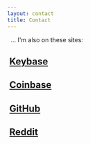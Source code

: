 ```yaml
---
layout: contact
title: Contact
---
```

&nbsp; ... I'm also on these sites:

## <span class="fa fa-key fa-fw"></span>&nbsp;[Keybase](https://keybase.io/theshka)

## <span class="fa fa-bitcoin fa-fw"></span>&nbsp;[Coinbase](https://www.coinbase.com/theshka)

## <span class="fa fa-github fa-fw"></span>&nbsp;[GitHub](https://github.com/theshka)

## <span class="fa fa-reddit fa-fw"></span>&nbsp;[Reddit](https://www.reddit.com/user/theshka)
